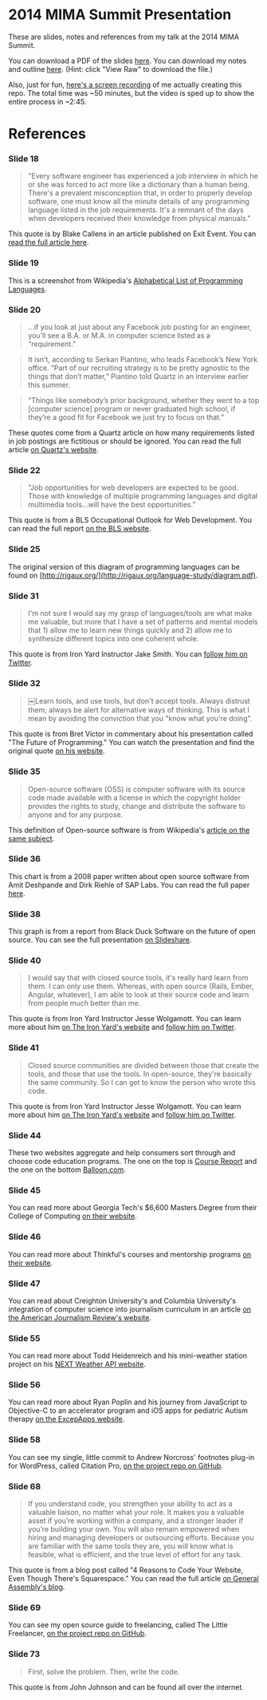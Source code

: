 2014 MIMA Summit Presentation
=============================

These are slides, notes and references from my talk at the 2014 MIMA Summit. 

You can download a PDF of the slides [here](https://github.com/ericdodds/2014-mima-summit-presentation/blob/master/2014-mima-summit-slides-eric-dodds-tomorrows-developers.pdf). You can download my notes and outline [here](https://github.com/ericdodds/2014-mima-summit-presentation/blob/master/mima_summit_outline.pdf). (Hint: click "View Raw" to download the file.)

Also, just for fun, [here's a screen recording](https://vimeo.com/109055485) of me actually creating this repo. The total time was ~50 minutes, but the video is sped up to show the entire process in ~2:45. 

# References

### Slide 18

> "Every software engineer has experienced a job interview in which he or she was forced to act more like a dictionary than a human being. There's a prevalent misconception that, in order to properly develop software, one must know all the minute details of any programming language listed in the job requirements. It's a remnant of the days when developers received their knowledge from physical manuals."

This quote is by Blake Callens in an article published on Exit Event. You can [read the full article here](http://exitevent.com/article/software-talent-isnt-that-hard-to-find-14825).

### Slide 19

This is a screenshot from Wikipedia's [Alphabetical List of Programming Languages](http://en.wikipedia.org/wiki/List_of_programming_languages).

### Slide 20

> ...if you look at just about any Facebook job posting for an engineer, you’ll see a B.A. or M.A. in computer science listed as a “requirement.”

> It isn’t, according to Serkan Piantino, who leads Facebook’s New York office.
“Part of our recruiting strategy is to be pretty agnostic to the things that don’t matter,” Piantino told Quartz in an interview earlier this summer. 

> “Things like somebody’s prior background, whether they went to a top [computer science] program or never graduated high school, if they’re a good fit for Facebook we just try to focus on that.”

These quotes come from a Quartz article on how many requirements listed in job postings are fictitious or should be ignored. You can read the full article [on Quartz's website](http://qz.com/255565/job-requirements-are-mostly-fiction-and-you-should-ignore-them/). 

### Slide 22

> "Job opportunities for web developers are expected to be good. Those with knowledge of multiple programming languages and digital multimedia tools...will have the best opportunities.”

This quote is from a BLS Occupational Outlook for Web Development. You can read the full report [on the BLS website](http://www.bls.gov/ooh/computer-and-information-technology/web-developers.htm#tab-6).

### Slide 25

The original version of this diagram of programming languages can be found on [http://rigaux.org/](http://rigaux.org/language-study/diagram.pdf).

### Slide 31

> I'm not sure I would say my grasp of languages/tools are what make me valuable, but more that I have a set of patterns and mental models that 1) allow me to learn new things quickly and 2) allow me to synthesize different topics into one coherent whole.

This quote is from Iron Yard Instructor Jake Smith. You can [follow him on Twitter](https://twitter.com/jacobthemyth).

### Slide 32

> ￼Learn tools, and use tools, but don't accept tools. Always distrust them; always be alert for alternative ways of thinking. This is what I mean by avoiding the conviction that you "know what you're doing".

This quote is from Bret Victor in commentary about his presentation called "The Future of Programming." You can watch the presentation and find the original quote [on his website](http://worrydream.com/dbx/).

### Slide 35

> Open-source software (OSS) is computer software with its source code made available with a license in which the copyright holder provides the rights to study, change and distribute the software to anyone and for any purpose.

This definition of Open-source software is from Wikipedia's [article on the same subject](https://en.wikipedia.org/wiki/Open-source_software). 

### Slide 36

This chart is from a 2008 paper written about open source software from Amit Deshpande and Dirk Riehle of SAP Labs. You can read the full paper [here](http://dirkriehle.com/publications/2008-2/the-total-growth-of-open-source/).

### Slide 38

This graph is from a report from Black Duck Software on the future of open source. You can see the full presentation [on Slideshare](http://www.slideshare.net/blackducksoftware/the-2013-future-of-open-source-survey-results).

### Slide 40

> I would say that with closed source tools, it's really hard learn from them. I can only use them. Whereas, with open source (Rails, Ember, Angular, whatever), I am able to look at their source code and learn from people much better than me.

This quote is from Iron Yard Instructor Jesse Wolgamott. You can learn more about him [on The Iron Yard's website](http://theironyard.com/about/team/#jesse) and [follow him on Twitter](https://twitter.com/jwo). 

### Slide 41

> Closed source communities are divided between those that create the tools, and those that use the tools. In open-source, they're basically the same community. So I can get to know the person who wrote this code.

This quote is from Iron Yard Instructor Jesse Wolgamott. You can learn more about him [on The Iron Yard's website](http://theironyard.com/about/team/#jesse) and [follow him on Twitter](https://twitter.com/jwo). 

### Slide 44

These two websites aggregate and help consumers sort through and choose code education programs. The one on the top is [Course Report](http://coursereport.com/) and the one on the bottom [Balloon.com](http://balloon.com/).

### Slide 45

You can read more about Georgia Tech's $6,600 Masters Degree from their College of Computing [on their website](http://www.cc.gatech.edu/).

### Slide 46

You can read more about Thinkful's courses and mentorship programs [on their website](http://thinkful.com/). 

### Slide 47

You can read about Creighton University's and Columbia University's integration of computer science into journalism curriculum in an article [on the American Journalism Review's website](http://ajr.org/2014/09/24/should-journalists-learn-code/).

### Slide 55 

You can read more about Todd Heidenreich and his mini-weather station project on his [NEXT Weather API website](http://heidenreich.github.io/nwAPI/). 

### Slide 56

You can read more about Ryan Poplin and his journey from JavaScript to Objective-C to an accelerator program and iOS apps for pediatric Autism therapy [on the ExcepApps website](http://www.excepapps.com/why-were-doing-this/). 

### Slide 58

You can see my single, little commit to Andrew Norcross' footnotes plug-in for WordPress, called Citation Pro, [on the project repo on GitHub](https://github.com/norcross/citation-pro/).

### Slide 68

> If you understand code, you strengthen your ability to act as a valuable liaison, no matter what your role. It makes you a valuable asset if you’re working within a company, and a stronger leader if you’re building your own. You will also remain empowered when hiring and managing developers or outsourcing efforts. Because you are familiar with the same tools they are, you will know what is feasible, what is efficient, and the true level of effort for any task.

This quote is from a blog post called "4 Reasons to Code Your Website, Even Though There's Squarespace." You can read the full article [on General Assembly's blog](http://blog.generalassemb.ly/4-reasons-to-learn-code-even-though-theres-squarespace/). 

### Slide 69

You can see my open source guide to freelancing, called The Little Freelancer, [on the project repo on GitHub](https://github.com/ericdodds/the-little-freelancer).

### Slide 73

> First, solve the problem. Then, write the code.
 
This quote is from John Johnson and can be found all over the internet. 


